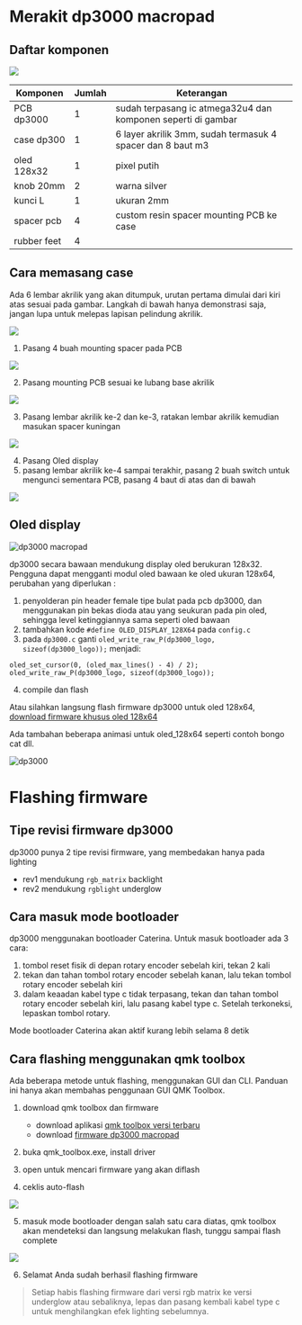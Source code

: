 # Merakit dp3000 macropad
## Daftar komponen
![](https://i.imgur.com/3XJABrnh.jpg)

|Komponen            |Jumlah| Keterangan
|--------------------|------|-----------
PCB dp3000 |1   | sudah terpasang ic atmega32u4 dan komponen seperti di gambar
case dp300 | 1 | 6 layer akrilik 3mm, sudah termasuk 4 spacer dan 8 baut m3
oled 128x32 | 1 | pixel putih
knob 20mm | 2 | warna silver
kunci L | 1| ukuran 2mm
spacer pcb | 4 | custom resin spacer mounting  PCB ke case
rubber feet | 4 |



## Cara memasang case

Ada 6 lembar akrilik yang akan ditumpuk, urutan pertama dimulai dari kiri atas sesuai pada gambar. Langkah di bawah hanya demonstrasi saja, jangan lupa untuk melepas lapisan pelindung akrilik.

![](https://i.imgur.com/rpznpwih.jpg)

1. Pasang 4 buah mounting spacer pada PCB

![](https://i.imgur.com/wLQgcOHh.jpg)

2. Pasang mounting PCB sesuai ke lubang base akrilik

![](https://i.imgur.com/lJ1YW16h.jpg)

3. Pasang lembar akrilik ke-2 dan ke-3, ratakan lembar akrilik kemudian masukan spacer kuningan

![](https://i.imgur.com/3e7hSEWh.jpg)

4. Pasang Oled display
5. pasang lembar akrilik ke-4 sampai terakhir, pasang 2 buah switch untuk mengunci sementara PCB, pasang 4 baut di atas dan di bawah

![](https://i.imgur.com/Tf542vYh.jpg)

## Oled display

![dp3000 macropad](https://i.imgur.com/lirC7oLh.jpg)

dp3000 secara bawaan mendukung display oled berukuran 128x32. Pengguna dapat mengganti modul oled bawaan ke oled ukuran 128x64, perubahan yang diperlukan :

1. penyolderan pin header female tipe bulat pada pcb dp3000, dan menggunakan pin bekas dioda atau yang seukuran pada pin oled, sehingga level ketinggiannya sama seperti oled bawaan
2. tambahkan kode `#define OLED_DISPLAY_128X64` pada `config.c` 
3. pada `dp3000.c` ganti `oled_write_raw_P(dp3000_logo, sizeof(dp3000_logo));` menjadi:

```
oled_set_cursor(0, (oled_max_lines() - 4) / 2);
oled_write_raw_P(dp3000_logo, sizeof(dp3000_logo));
 ```
4. compile dan flash

Atau silahkan langsung flash firmware dp3000 untuk oled 128x64, [download firmware khusus oled 128x64](https://drive.google.com/drive/folders/1Phvml8fCjT0DUVdHI3QOJoKWOjEaGGep?usp=drive_link)

Ada tambahan beberapa animasi untuk oled_128x64 seperti contoh bongo cat dll.

![dp3000](https://i.imgur.com/yOeAUYdh.jpg)
# Flashing firmware

## Tipe revisi firmware dp3000
dp3000 punya 2 tipe revisi firmware, yang membedakan hanya pada lighting
- rev1 mendukung `rgb_matrix` backlight
- rev2 mendukung `rgblight` underglow
  
## Cara masuk mode bootloader
dp3000 menggunakan bootloader Caterina. Untuk masuk bootloader ada 3 cara:

1. tombol reset fisik  di depan rotary encoder sebelah kiri, tekan 2 kali
2. tekan dan tahan tombol rotary encoder sebelah kanan, lalu tekan tombol rotary encoder sebelah kiri
3. dalam keaadan kabel type c tidak terpasang, tekan dan tahan tombol rotary encoder sebelah kiri, lalu pasang kabel type c. Setelah terkoneksi, lepaskan tombol rotary.

Mode bootloader Caterina akan aktif kurang lebih selama 8 detik

## Cara flashing menggunakan qmk toolbox
Ada beberapa metode untuk flashing, menggunakan GUI dan CLI. Panduan ini hanya akan membahas penggunaan GUI QMK Toolbox.

1. download qmk toolbox dan firmware
   - download aplikasi [qmk toolbox versi terbaru](https://github.com/qmk/qmk_toolbox/releases)
   - download [firmware dp3000 macropad](https://drive.google.com/drive/folders/1hYmq0JSfdpY_xRYRoUmOEOPrWqblNjE2?usp=drive_link)


2. buka qmk_toolbox.exe, install driver
3. open untuk mencari firmware yang akan diflash
4. ceklis auto-flash

![](https://i.imgur.com/Y8OFb1G.jpg)

5. masuk mode bootloader dengan salah satu cara diatas, qmk toolbox akan mendeteksi dan langsung melakukan flash, tunggu sampai flash complete

![](https://i.imgur.com/H3ZOQBz.jpg)

6. Selamat Anda sudah berhasil flashing firmware

> Setiap habis flashing firmware dari versi rgb matrix ke versi underglow atau sebaliknya, lepas dan pasang kembali kabel type c untuk menghilangkan efek lighting sebelumnya.
